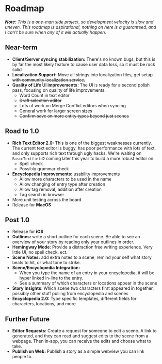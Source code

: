 # Roadmap

_**Note:** This is a one-man side project, so development velocity is slow and uneven. This roadmap is aspirational,
nothing
on here is a guaranteed, and I can't be sure when any of it will actually happen._

## Near-term

- **Client/Server syncing stabilization:** There's no known bugs, but this is by far the most likely feature to cause
  user data loss, so it must be rock solid
- ~~**Localization Support:** Move all strings into localization files, get setup with community localization service.~~
- **Quality of Life UI improvements:** The UI is ready for a second polish pass, focusing on quality of life
  improvements.
	- Word Count in text editor
	- ~~Draft selection editor~~
	- Lots of work on Merge Conflict editors when syncing
    - General work for larger screen sizes
    - ~~Confirm save on more entity types beyond just scenes~~

## Road to 1.0

- **Rich Text Editor 2.0:** This is one of the biggest weaknesses currently. The current text editor is buggy, has poor
  performance with lots of text, and only supports rich text through ugly hacks. We're waiting on `BasicTextfield2`
  coming later this year to build a more robust editor on.
    - Spell check
    - Possibly grammar check
- **Encyclopedia Improvements:** usability improvements
    - Allow more characters to be used in the name
    - Allow changing of entry type after creation
    - Allow tag removal, addition after creation
    - Tag search in browser
- More unit testing across the board
- ~~Release for **MacOS**~~

## Post 1.0

- Release for **iOS**
- **Outlines:** write a short outline for each scene. Be able to see an overview of your story by reading only your
  outlines in order.
- **Hemingway Mode:** Provide a distraction free writing experience. Very little UI, no spell check, ect.
- **Scene Notes:** add extra notes to a scene, remind your self what story beats to hit, or what tone to strike.
- **Scene/Encyclopedia Integration:**
    - When you type the name of an entry in your encyclopedia, it will be hyper linked in-line to the entry.
    - See a summary of which characters or locations appear in the scene
- **Story Insights**: Which scene two characters first appeared in together, possibly other stuff pulling from
  encyclopedia and scenes
- **Encyclopedia 2.0:** Type specific templates, different fields for characters, locations, and more

## Further Future

- **Editor Requests:** Create a request for someone to edit a scene. A link to generated, and they can read and suggest
  edits to the scene from a webpage. Then in-app, you can receive the edits and choose what to take.
- **Publish on Web:** Publish a story as a simple webview you can link people to.
